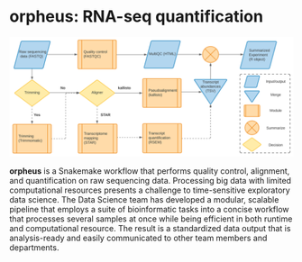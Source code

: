 <h1>orpheus: RNA-seq quantification</h1>

<p align="center">
<img src="img/Orpheus_schema.svg">
</p>

**orpheus** is a Snakemake workflow that performs quality control, alignment, and 
quantification on raw sequencing data. Processing big data with limited 
computational resources presents a challenge to time-sensitive exploratory
data science. The Data Science team has developed a modular, scalable pipeline 
that employs a suite of bioinformatic tasks into a concise workflow that 
processes several samples at once while being efficient in both runtime and
computational resource. The result is a standardized data output that is 
analysis-ready and easily communicated to other team members and departments.
